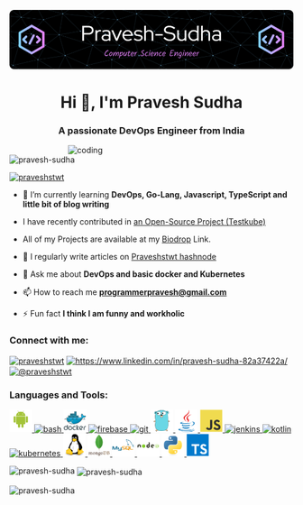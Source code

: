 ![logo](https://github.com/Pravesh-Sudha/Pravesh-Sudha/blob/main/github-header-image.png)
<h1 align="center">Hi 👋, I'm Pravesh Sudha</h1>
<h3 align="center">A passionate DevOps Engineer from India</h3>

<img align="right" alt="coding" width="400" src="https://user-images.githubusercontent.com/55389276/140866485-8fb1c876-9a8f-4d6a-98dc-08c4981eaf70.gif">

<p align="left"> <img src="https://komarev.com/ghpvc/?username=pravesh-sudha&label=Profile%20views&color=0e75b6&style=flat" alt="pravesh-sudha" /> </p>

<p align="left"> <a href="https://twitter.com/praveshstwt" target="blank"><img src="https://img.shields.io/twitter/follow/praveshstwt?logo=twitter&style=for-the-badge" alt="praveshstwt" /></a> </p>

- 🌱 I’m currently learning **DevOps, Go-Lang, Javascript, TypeScript and little bit of blog writing**

- I have recently contributed in [an Open-Source Project (Testkube)](https://github.com/kubeshop/testkube)

- All of my Projects are available at my [Biodrop](https://biodrop.io/Pravesh-Sudha) Link.

- 📝 I regularly write articles on [Praveshstwt hashnode](https://hashnode.com/@praveshstwt)

- 💬 Ask me about **DevOps and basic docker and Kubernetes**

- 📫 How to reach me **programmerpravesh@gmail.com**

- ⚡ Fun fact **I think I am funny and workholic**

<h3 align="left">Connect with me:</h3>
<p align="left">
<a href="https://twitter.com/praveshstwt" target="blank"><img align="center" src="https://raw.githubusercontent.com/rahuldkjain/github-profile-readme-generator/master/src/images/icons/Social/twitter.svg" alt="praveshstwt" height="30" width="40" /></a>
<a href="https://linkedin.com/in/https://www.linkedin.com/in/pravesh-sudha-82a37422a/" target="blank"><img align="center" src="https://raw.githubusercontent.com/rahuldkjain/github-profile-readme-generator/master/src/images/icons/Social/linked-in-alt.svg" alt="https://www.linkedin.com/in/pravesh-sudha-82a37422a/" height="30" width="40" /></a>
<a href="https://hashnode.com/@praveshstwt" target="blank"><img align="center" src="https://raw.githubusercontent.com/rahuldkjain/github-profile-readme-generator/master/src/images/icons/Social/hashnode.svg" alt="@praveshstwt" height="30" width="40" /></a>
</p>

<h3 align="left">Languages and Tools:</h3>
<p align="left"> <a href="https://developer.android.com" target="_blank" rel="noreferrer"> <img src="https://raw.githubusercontent.com/devicons/devicon/master/icons/android/android-original-wordmark.svg" alt="android" width="40" height="40"/> </a> <a href="https://www.gnu.org/software/bash/" target="_blank" rel="noreferrer"> <img src="https://www.vectorlogo.zone/logos/gnu_bash/gnu_bash-icon.svg" alt="bash" width="40" height="40"/> </a> <a href="https://www.docker.com/" target="_blank" rel="noreferrer"> <img src="https://raw.githubusercontent.com/devicons/devicon/master/icons/docker/docker-original-wordmark.svg" alt="docker" width="40" height="40"/> </a> <a href="https://firebase.google.com/" target="_blank" rel="noreferrer"> <img src="https://www.vectorlogo.zone/logos/firebase/firebase-icon.svg" alt="firebase" width="40" height="40"/> </a> <a href="https://git-scm.com/" target="_blank" rel="noreferrer"> <img src="https://www.vectorlogo.zone/logos/git-scm/git-scm-icon.svg" alt="git" width="40" height="40"/> </a> <a href="https://golang.org" target="_blank" rel="noreferrer"> <img src="https://raw.githubusercontent.com/devicons/devicon/master/icons/go/go-original.svg" alt="go" width="40" height="40"/> </a> <a href="https://www.java.com" target="_blank" rel="noreferrer"> <img src="https://raw.githubusercontent.com/devicons/devicon/master/icons/java/java-original.svg" alt="java" width="40" height="40"/> </a> <a href="https://developer.mozilla.org/en-US/docs/Web/JavaScript" target="_blank" rel="noreferrer"> <img src="https://raw.githubusercontent.com/devicons/devicon/master/icons/javascript/javascript-original.svg" alt="javascript" width="40" height="40"/> </a> <a href="https://www.jenkins.io" target="_blank" rel="noreferrer"> <img src="https://www.vectorlogo.zone/logos/jenkins/jenkins-icon.svg" alt="jenkins" width="40" height="40"/> </a> <a href="https://kotlinlang.org" target="_blank" rel="noreferrer"> <img src="https://www.vectorlogo.zone/logos/kotlinlang/kotlinlang-icon.svg" alt="kotlin" width="40" height="40"/> </a> <a href="https://kubernetes.io" target="_blank" rel="noreferrer"> <img src="https://www.vectorlogo.zone/logos/kubernetes/kubernetes-icon.svg" alt="kubernetes" width="40" height="40"/> </a> <a href="https://www.linux.org/" target="_blank" rel="noreferrer"> <img src="https://raw.githubusercontent.com/devicons/devicon/master/icons/linux/linux-original.svg" alt="linux" width="40" height="40"/> </a> <a href="https://www.mongodb.com/" target="_blank" rel="noreferrer"> <img src="https://raw.githubusercontent.com/devicons/devicon/master/icons/mongodb/mongodb-original-wordmark.svg" alt="mongodb" width="40" height="40"/> </a> <a href="https://www.mysql.com/" target="_blank" rel="noreferrer"> <img src="https://raw.githubusercontent.com/devicons/devicon/master/icons/mysql/mysql-original-wordmark.svg" alt="mysql" width="40" height="40"/> </a> <a href="https://nodejs.org" target="_blank" rel="noreferrer"> <img src="https://raw.githubusercontent.com/devicons/devicon/master/icons/nodejs/nodejs-original-wordmark.svg" alt="nodejs" width="40" height="40"/> </a> <a href="https://www.python.org" target="_blank" rel="noreferrer"> <img src="https://raw.githubusercontent.com/devicons/devicon/master/icons/python/python-original.svg" alt="python" width="40" height="40"/> </a> <a href="https://www.typescriptlang.org/" target="_blank" rel="noreferrer"> <img src="https://raw.githubusercontent.com/devicons/devicon/master/icons/typescript/typescript-original.svg" alt="typescript" width="40" height="40"/> </a> </p>

<p><img align="left" src="https://github-readme-stats.vercel.app/api/top-langs?username=pravesh-sudha&show_icons=true&locale=en&layout=compact" alt="pravesh-sudha" /></p>

<p>&nbsp;<img align="center" src="https://github-readme-stats.vercel.app/api?username=pravesh-sudha&show_icons=true&locale=en" alt="pravesh-sudha" /></p>

<p><img align="center" src="https://github-readme-streak-stats.herokuapp.com/?user=Pravesh-Sudha&" alt="pravesh-sudha" /></p>
